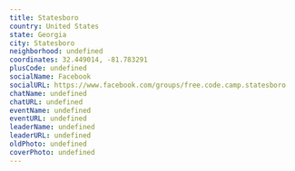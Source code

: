 ```yaml
---
title: Statesboro
country: United States
state: Georgia
city: Statesboro
neighborhood: undefined
coordinates: 32.449014, -81.783291
plusCode: undefined
socialName: Facebook
socialURL: https://www.facebook.com/groups/free.code.camp.statesboro
chatName: undefined
chatURL: undefined
eventName: undefined
eventURL: undefined
leaderName: undefined
leaderURL: undefined
oldPhoto: undefined
coverPhoto: undefined
---
```

